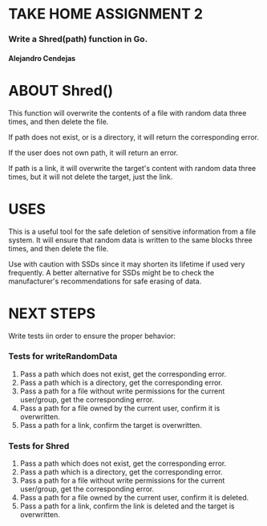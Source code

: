 # TAKE HOME ASSIGNMENT 2

### Write a Shred(path) function in Go.

#### Alejandro Cendejas

# ABOUT Shred()

This function will overwrite the contents of a file with random data three times, and then 
delete the file.

If path does not exist, or is a directory, it will return the corresponding error.

If the user does not own path, it will return an error.

If path is a link, it will overwrite the target's content with random data three times, but 
it will not delete the target, just the link.

# USES

This is a useful tool for the safe deletion of sensitive information from a file system. It will ensure that random data is written to the same blocks three times, and then delete the file. 

Use with caution with SSDs since it may shorten its lifetime if used very frequently. A 
better alternative for SSDs might be to check the manufacturer's recommendations for 
safe erasing of data.

# NEXT STEPS 

Write tests iin order to ensure the proper behavior:

### Tests for writeRandomData

1. Pass a path which does not exist, get the corresponding error.
2. Pass a path which is a directory, get the corresponding error.
3. Pass a path for a file without write permissions for the current user/group, get the corresponding error.
4. Pass a path for a file owned by the current user, confirm it is overwritten.
5. Pass a path for a link, confirm the target is overwritten.

### Tests for Shred

1. Pass a path which does not exist, get the corresponding error.
2. Pass a path which is a directory, get the corresponding error.
3. Pass a path for a file without write permissions for the current user/group, get the corresponding error.
4. Pass a path for a file owned by the current user, confirm it is deleted.
5. Pass a path for a link, confirm the link is deleted and the target is overwritten.
